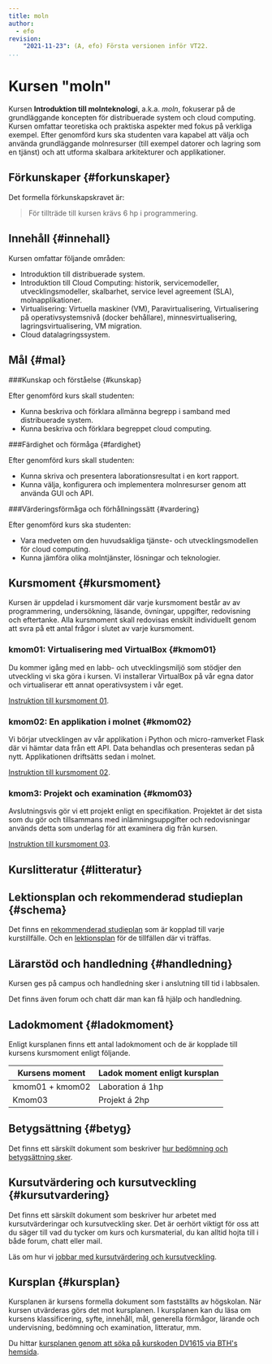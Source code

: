 ```yaml
---
title: moln
author:
  - efo
revision:
    "2021-11-23": (A, efo) Första versionen inför VT22.
...
```

Kursen "moln"
==================================

Kursen **Introduktion till molnteknologi**, a.k.a. *moln*, fokuserar på de grundläggande koncepten för distribuerade system och cloud computing. Kursen omfattar teoretiska och praktiska aspekter med fokus på verkliga exempel. Efter genomförd kurs ska studenten vara kapabel att välja och använda grundläggande molnresurser (till exempel datorer och lagring som en tjänst) och att utforma skalbara arkitekturer och applikationer.

<!--more-->



Förkunskaper {#forkunskaper}
------------------------

Det formella förkunskapskravet är:

> För tillträde till kursen krävs 6 hp i programmering.



Innehåll {#innehall}
------------------------

Kursen omfattar följande områden:

* Introduktion till distribuerade system.
* Introduktion till Cloud Computing: historik, servicemodeller, utvecklingsmodeller, skalbarhet, service level agreement (SLA), molnapplikationer.
* Virtualisering: Virtuella maskiner (VM), Paravirtualisering, Virtualisering på operativsystemsnivå (docker behållare), minnesvirtualisering, lagringsvirtualisering, VM migration.
* Cloud datalagringssystem.



Mål {#mal}
------------------------

###Kunskap och förståelse {#kunskap}

Efter genomförd kurs skall studenten:

* Kunna beskriva och förklara allmänna begrepp i samband med distribuerade system.
* Kunna beskriva och förklara begreppet cloud computing.



###Färdighet och förmåga {#fardighet}

Efter genomförd kurs skall studenten:

* Kunna skriva och presentera laborationsresultat i en kort rapport.
* Kunna välja, konfigurera och implementera molnresurser genom att använda GUI och API.



###Värderingsförmåga och förhållningssätt {#vardering}

Efter genomförd kurs ska studenten:

* Vara medveten om den huvudsakliga tjänste- och utvecklingsmodellen för cloud computing.
* Kunna jämföra olika molntjänster, lösningar och teknologier.



Kursmoment {#kursmoment}
------------------------

Kursen är uppdelad i kursmoment där varje kursmoment består av av programmering, undersökning, läsande, övningar, uppgifter, redovisning och eftertanke. Alla kursmoment skall redovisas enskilt individuellt genom att svra på ett antal frågor i slutet av varje kursmoment.


### kmom01: Virtualisering med VirtualBox {#kmom01}

Du kommer igång med en labb- och utvecklingsmiljö som stödjer den utveckling vi ska göra i kursen. Vi installerar VirtualBox på vår egna dator och virtualiserar ett annat operativsystem i vår eget.

[Instruktion till kursmoment 01](moln/kmom01).



### kmom02: En applikation i molnet {#kmom02}

Vi börjar utvecklingen av vår applikation i Python och micro-ramverket Flask där vi hämtar data från ett API. Data behandlas och presenteras sedan på nytt. Applikationen driftsätts sedan i molnet.

[Instruktion till kursmoment 02](moln/kmom02).



### kmom3: Projekt och examination {#kmom03}

Avslutningsvis gör vi ett projekt enligt en specifikation. Projektet är det sista som du gör och tillsammans med inlämningsuppgifter och redovisningar används detta som underlag för att examinera dig från kursen.

[Instruktion till kursmoment 03](webgl/kmom03).



Kurslitteratur {#litteratur}
----------------------------





Lektionsplan och rekommenderad studieplan {#schema}
---------------------------------------------

Det finns en [rekommenderad studieplan](moln/studieplan) som är kopplad till varje kurstillfälle. Och en [lektionsplan](moln/lektionsplan) för de tillfällen där vi träffas.



Lärarstöd och handledning {#handledning}
----------------------------------------

Kursen ges på campus och handledning sker i anslutning till tid i labbsalen.

Det finns även forum och chatt där man kan få hjälp och handledning.



Ladokmoment {#ladokmoment}
------------------------

Enligt kursplanen finns ett antal ladokmoment och de är kopplade till kursens kursmoment enligt följande.

| Kursens moment   | Ladok moment enligt kursplan |
|------------------|------------------------------|
| kmom01 + kmom02  | Laboration á 1hp              |
| Kmom03           | Projekt á 2hp              |



Betygsättning {#betyg}
------------------------

Det finns ett särskilt dokument som beskriver [hur bedömning och betygsättning sker](kurser/faq/bedomning-och-betygsattning-g-u).



Kursutvärdering och kursutveckling {#kursutvardering}
-----------------------------------------------------

Det finns ett särskilt dokument som beskriver hur arbetet med kursutvärderingar och kursutveckling sker. Det är oerhört viktigt för oss att du säger till vad du tycker om kurs och kursmaterial, du kan alltid hojta till i både forum, chatt eller mail.

Läs om hur vi [jobbar med kursutvärdering och kursutveckling](kurser/kursutvardering-och-kursutveckling).



Kursplan {#kursplan}
-----------------------------------------------------

Kursplanen är kursens formella dokument som fastställts av högskolan. När kursen utvärderas görs det mot kursplanen. I kursplanen kan du läsa om kursens klassificering, syfte, innehåll, mål, generella förmågor, lärande och undervisning, bedömning och examination, litteratur, mm.

Du hittar [kursplanen genom att söka på kurskoden DV1615 via BTH's hemsida](http://edu.bth.se/utbildning/utb_kursplaner.asp?KKurskod=DV1615).
